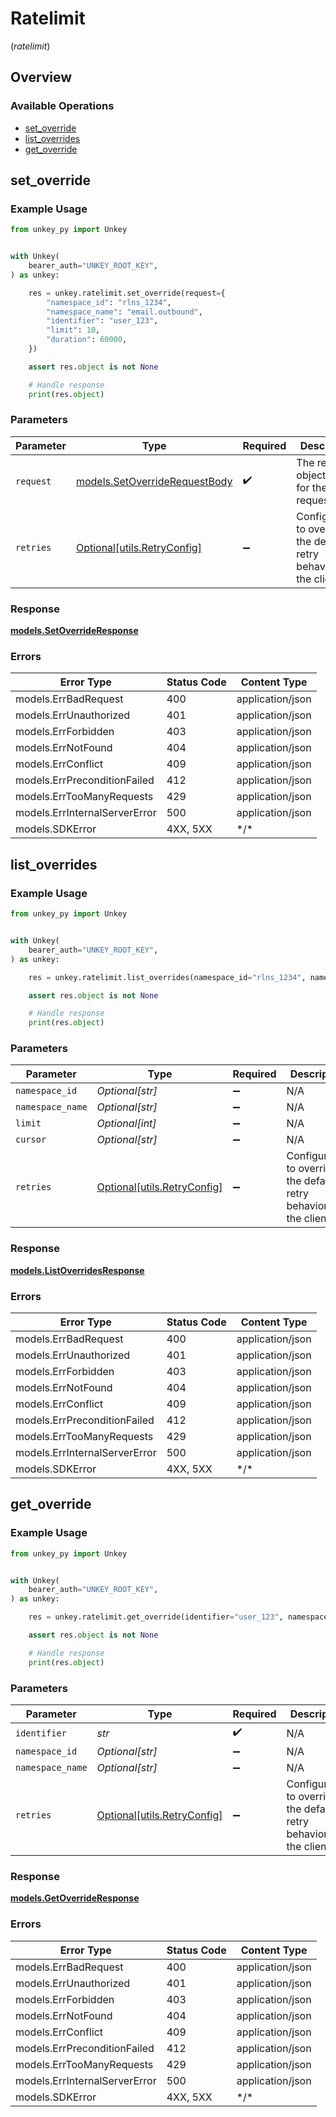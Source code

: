 # Ratelimit
(*ratelimit*)

## Overview

### Available Operations

* [set_override](#set_override)
* [list_overrides](#list_overrides)
* [get_override](#get_override)

## set_override

### Example Usage

```python
from unkey_py import Unkey


with Unkey(
    bearer_auth="UNKEY_ROOT_KEY",
) as unkey:

    res = unkey.ratelimit.set_override(request={
        "namespace_id": "rlns_1234",
        "namespace_name": "email.outbound",
        "identifier": "user_123",
        "limit": 10,
        "duration": 60000,
    })

    assert res.object is not None

    # Handle response
    print(res.object)

```

### Parameters

| Parameter                                                               | Type                                                                    | Required                                                                | Description                                                             |
| ----------------------------------------------------------------------- | ----------------------------------------------------------------------- | ----------------------------------------------------------------------- | ----------------------------------------------------------------------- |
| `request`                                                               | [models.SetOverrideRequestBody](../../models/setoverriderequestbody.md) | :heavy_check_mark:                                                      | The request object to use for the request.                              |
| `retries`                                                               | [Optional[utils.RetryConfig]](../../models/utils/retryconfig.md)        | :heavy_minus_sign:                                                      | Configuration to override the default retry behavior of the client.     |

### Response

**[models.SetOverrideResponse](../../models/setoverrideresponse.md)**

### Errors

| Error Type                    | Status Code                   | Content Type                  |
| ----------------------------- | ----------------------------- | ----------------------------- |
| models.ErrBadRequest          | 400                           | application/json              |
| models.ErrUnauthorized        | 401                           | application/json              |
| models.ErrForbidden           | 403                           | application/json              |
| models.ErrNotFound            | 404                           | application/json              |
| models.ErrConflict            | 409                           | application/json              |
| models.ErrPreconditionFailed  | 412                           | application/json              |
| models.ErrTooManyRequests     | 429                           | application/json              |
| models.ErrInternalServerError | 500                           | application/json              |
| models.SDKError               | 4XX, 5XX                      | \*/\*                         |

## list_overrides

### Example Usage

```python
from unkey_py import Unkey


with Unkey(
    bearer_auth="UNKEY_ROOT_KEY",
) as unkey:

    res = unkey.ratelimit.list_overrides(namespace_id="rlns_1234", namespace_name="email.outbound")

    assert res.object is not None

    # Handle response
    print(res.object)

```

### Parameters

| Parameter                                                           | Type                                                                | Required                                                            | Description                                                         | Example                                                             |
| ------------------------------------------------------------------- | ------------------------------------------------------------------- | ------------------------------------------------------------------- | ------------------------------------------------------------------- | ------------------------------------------------------------------- |
| `namespace_id`                                                      | *Optional[str]*                                                     | :heavy_minus_sign:                                                  | N/A                                                                 | rlns_1234                                                           |
| `namespace_name`                                                    | *Optional[str]*                                                     | :heavy_minus_sign:                                                  | N/A                                                                 | email.outbound                                                      |
| `limit`                                                             | *Optional[int]*                                                     | :heavy_minus_sign:                                                  | N/A                                                                 | 100                                                                 |
| `cursor`                                                            | *Optional[str]*                                                     | :heavy_minus_sign:                                                  | N/A                                                                 |                                                                     |
| `retries`                                                           | [Optional[utils.RetryConfig]](../../models/utils/retryconfig.md)    | :heavy_minus_sign:                                                  | Configuration to override the default retry behavior of the client. |                                                                     |

### Response

**[models.ListOverridesResponse](../../models/listoverridesresponse.md)**

### Errors

| Error Type                    | Status Code                   | Content Type                  |
| ----------------------------- | ----------------------------- | ----------------------------- |
| models.ErrBadRequest          | 400                           | application/json              |
| models.ErrUnauthorized        | 401                           | application/json              |
| models.ErrForbidden           | 403                           | application/json              |
| models.ErrNotFound            | 404                           | application/json              |
| models.ErrConflict            | 409                           | application/json              |
| models.ErrPreconditionFailed  | 412                           | application/json              |
| models.ErrTooManyRequests     | 429                           | application/json              |
| models.ErrInternalServerError | 500                           | application/json              |
| models.SDKError               | 4XX, 5XX                      | \*/\*                         |

## get_override

### Example Usage

```python
from unkey_py import Unkey


with Unkey(
    bearer_auth="UNKEY_ROOT_KEY",
) as unkey:

    res = unkey.ratelimit.get_override(identifier="user_123", namespace_id="rlns_1234", namespace_name="email.outbound")

    assert res.object is not None

    # Handle response
    print(res.object)

```

### Parameters

| Parameter                                                           | Type                                                                | Required                                                            | Description                                                         | Example                                                             |
| ------------------------------------------------------------------- | ------------------------------------------------------------------- | ------------------------------------------------------------------- | ------------------------------------------------------------------- | ------------------------------------------------------------------- |
| `identifier`                                                        | *str*                                                               | :heavy_check_mark:                                                  | N/A                                                                 | user_123                                                            |
| `namespace_id`                                                      | *Optional[str]*                                                     | :heavy_minus_sign:                                                  | N/A                                                                 | rlns_1234                                                           |
| `namespace_name`                                                    | *Optional[str]*                                                     | :heavy_minus_sign:                                                  | N/A                                                                 | email.outbound                                                      |
| `retries`                                                           | [Optional[utils.RetryConfig]](../../models/utils/retryconfig.md)    | :heavy_minus_sign:                                                  | Configuration to override the default retry behavior of the client. |                                                                     |

### Response

**[models.GetOverrideResponse](../../models/getoverrideresponse.md)**

### Errors

| Error Type                    | Status Code                   | Content Type                  |
| ----------------------------- | ----------------------------- | ----------------------------- |
| models.ErrBadRequest          | 400                           | application/json              |
| models.ErrUnauthorized        | 401                           | application/json              |
| models.ErrForbidden           | 403                           | application/json              |
| models.ErrNotFound            | 404                           | application/json              |
| models.ErrConflict            | 409                           | application/json              |
| models.ErrPreconditionFailed  | 412                           | application/json              |
| models.ErrTooManyRequests     | 429                           | application/json              |
| models.ErrInternalServerError | 500                           | application/json              |
| models.SDKError               | 4XX, 5XX                      | \*/\*                         |